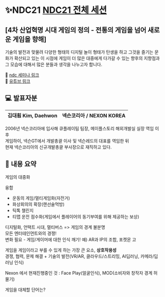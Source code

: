 # ✨NDC21 [NDC21 전체 세션](https://ndc.nexon.com/session/sessionSchedule)

## [4차 산업혁명 시대 게임의 정의 - 전통의 게임을 넘어 새로운 게임을 향해]

기술의 발전과 맞물려 다양한 형태의 디지털 놀이 형태가 탄생을 하고 그것을 즐기는 문화가 확산되고 있는 이 시점에
게임이 더 많은 대중에게 다가갈 수 있는 향후의 지향점과 그 모습에 대해서 많은 분들과 생각을 나누고자 합니다.

🔗 [ndc 세미나 링크](https://ndc.nexon.com/session/sessionView?sessNo=100007279)   
🔗 [유튜브 링크](https://youtu.be/BX4DskOu3Ds)   

## 💻 발표자분

|김대훤 Kim, Daehwon|넥슨코리아 / NEXON KOREA|
|:-:|:-:|

2006년 넥슨코리아에 입사해 큐플레이팀 팀장, 메이플스토리 해외개발실 실장 역임 이후   
게임하이, 넥슨GT에서 개발총괄 이사 및 넥슨레드의 대표를 역임한 뒤   
현재 넥슨코리아의 신규개발총괄 부사장으로 재직하고 있다.   

## 📌 내용 요약

게임의 대중화   

융합
- 운동의 게임/멀티게임화(자전거)
- 화상회의의 확장(랜선술먹방)
- 틱톡 챌린지
- 티맵 운전 점수화(게임에서 플레이어의 동기부여를 위해 제공하는 보상)   

디지털화, 언택트 시대, 멀티버스 => 게임의 경계 불분명   
모든 엔터테인먼트와의 경쟁!   
변화 필요 - 게임/게이머에 대한 인식 깨기! 예) AR과 IP의 조합, 포켓몬 고   

게임을 게임이라고 부를 수 있게 하는 가장 큰 요소, **상호작용성**   
경쟁, 협력, 문제 해결 + 기술의 발전(VR/AR, 클라우드/스트리밍, AI딥러닝, 카메라/딥러닝 인식)   

Nexon 에서 현재진행중인 것 : Face Play(얼굴인식), MOD(소비자와 창작자 경계 허물기)   

게임을 대체할 단어는?   

